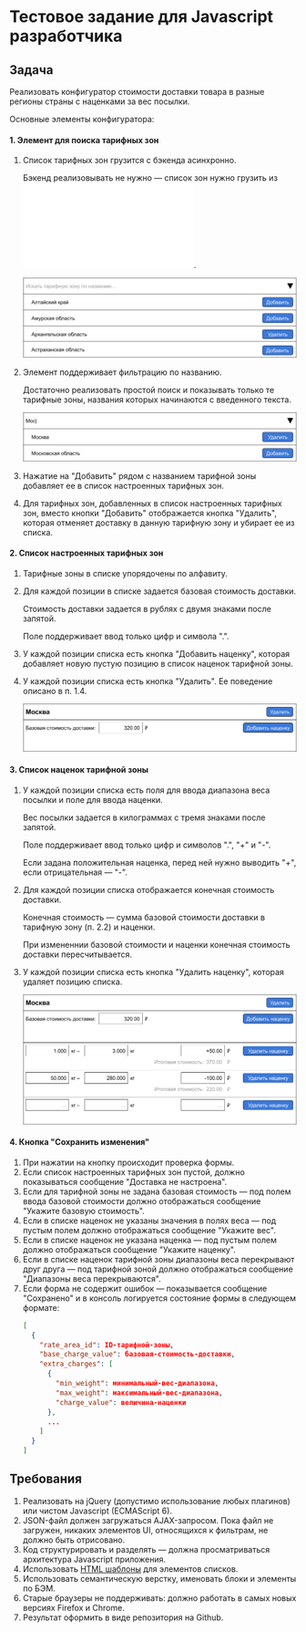 # Тестовое задание для Javascript разработчика

## Задача

Реализовать конфигуратор стоимости доставки товара в разные регионы страны с наценками за вес посылки.

Основные элементы конфигуратора:

#### 1. Элемент для поиска тарифных зон

1. Список тарифных зон грузится с бэкенда асинхронно.

    Бэкенд реализовывать не нужно — список зон нужно грузить из ![JSON-файла](./files/rate-areas.json).

    ![](./files/images/picker-open.png)
1. Элемент поддерживает фильтрацию по названию.

    Достаточно реализовать простой поиск и показывать только те тарифные зоны, названия которых начинаются с введенного текста.

    ![](./files/images/picker-search.png)
1. Нажатие на "Добавить" рядом с названием тарифной зоны добавляет ее в список настроенных тарифных зон.
1. Для тарифных зон, добавленных в список настроенных тарифных зон, вместо кнопки "Добавить" отображается кнопка "Удалить", которая отменяет доставку в данную тарифную зону и убирает ее из списка.

#### 2. Список настроенных тарифных зон

1. Тарифные зоны в списке упорядочены по алфавиту.
2. Для каждой позиции в списке задается базовая стоимость доставки.

    Стоимость доставки задается в рублях с двумя знаками после запятой.

    Поле поддерживает ввод только цифр и символа ".".
3. У каждой позиции списка есть кнопка "Добавить наценку", которая добавляет новую пустую позицию в список наценок тарифной зоны.
4. У каждой позиции списка есть кнопка "Удалить". Ее поведение описано в п. 1.4.

    ![](./files/images/rate-area.png)

#### 3. Список наценок тарифной зоны

1. У каждой позиции списка есть поля для ввода диапазона веса посылки и поле для ввода наценки.

    Вес посылки задается в килограммах с тремя знаками после запятой.

    Поле поддерживает ввод только цифр и символов ".", "+" и "-".

    Если задана положительная наценка, перед ней нужно выводить "+", если отрицательная — "-".
2. Для каждой позиции списка отображается конечная стоимость доставки.

    Конечная стоимость — сумма базовой стоимости доставки в тарифную зону (п. 2.2) и наценки.

    При измененнии базовой стоимости и наценки конечная стоимость доставки пересчитывается.
4. У каждой позиции списка есть кнопка "Удалить наценку", которая удаляет позицию списка.

    ![](./files/images/rates.png)

#### 4. Кнопка "Сохранить изменения"

1. При нажатии на кнопку происходит проверка формы.
2. Если список настроенных тарифных зон пустой, должно показываться сообщение "Доставка не настроена".
3. Если для тарифной зоны не задана базовая стоимость — под полем ввода базовой стоимости должно отображаться сообщение "Укажите базовую стоимость".
4. Если в списке наценок не указаны значения в полях веса — под пустым полем должно отображаться сообщение "Укажите вес".
5. Если в списке наценок не указана наценка — под пустым полем должно отображаться сообщение "Укажите наценку".
6. Если в списке наценок тарифной зоны диапазоны веса перекрывают друг друга — под тарифной зоной должно отображаться сообщение "Диапазоны веса перекрываются".
7. Если форма не содержит ошибок — показывается сообщение "Сохранено" и в консоль логируется состояние формы в следующем формате:
    ```json
    [
      {
        "rate_area_id": ID-тарифной-зоны,
        "base_charge_value": базовая-стоимость-доставки,
        "extra_charges": [
          {
            "min_weight": минимальный-вес-диапазона,
            "max_weight": максимальный-вес-диапазона,
            "charge_value": величина-наценки
          },
          ...
        ]
      }
    ]
    ```

## Требования

1. Реализовать на jQuery (допустимо использование любых плагинов) или чистом Javascript (ECMAScript 6).
2. JSON-файл должен загружаться AJAX-запросом. Пока файл не загружен, никаких элементов UI, относящихся к фильтрам, не должно быть отрисовано.
3. Код структурировать и разделять — должна просматриваться архитектура Javascript приложения.
4. Использовать [HTML шаблоны](https://www.w3schools.com/TagS/tag_template.asp) для элементов списков.
5. Использовать семантическую верстку, именовать блоки и элементы по БЭМ.
6. Старые браузеры не поддерживать: должно работать в самых новых версиях Firefox и Chrome.
7. Результат оформить в виде репозитория на Github.
